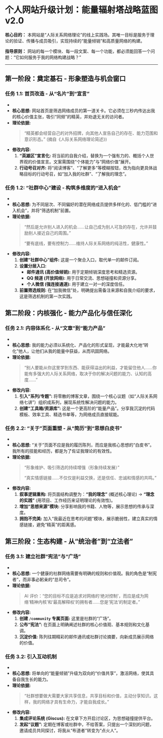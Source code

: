 # 个人网站升级计划：能量辐射塔战略蓝图 v2.0

**核心目的：** 本网站是“人际关系网络理论”的线上实践场。其唯一目标是服务于理论的验证、传播与成员吸引，实现持续的“能量倾销”和高质量网络的构建。

**指导原则：** 网站的每一个模块、每一段文案、每一个功能，都必须能回答一个问题：“它如何服务于我的网络构建战略？”

---

## 第一阶段：奠定基石 - 形象塑造与机会窗口

### 任务 1.1: 首页改造 - 从“名片”到“宣言”

*   
*   **核心思想:** 网站首页是筛选网络成员的第一道关卡。它必须在三秒内传达出我的核心价值主张，吸引“同频”的精英，并劝退无关的访问者。
*   **理论依据:**
    > “精英都会经营自己的对外招牌，向其他人宣告自己的存在、能力范围和意识形态。” (摘自《人际关系网络理论简述》)
*   **修改内容:**
    1.  **“英雄区”宣言化:** 将当前的自我介绍，替换为一个强有力的、概括个人世界观的价值宣言。文案需围绕“个体能力”与“网络价值”展开。
    2.  **行动号召对齐:** 将“阅读博客”、“了解更多”等模糊按钮，改为指向更具体战略目标的行动号召，如“加入我的社群”、“了解我的理念”。

### 任务 1.2: “社群中心”建设 - 构筑多维度的“进入机会”

*   
*   **核心思想:** 为不同层次、不同偏好的潜在网络成员提供多样化的、低门槛的“进入机会”，并将“筛选机制”前置。
*   **理论依据:**
    > “然后是允许别人进入的机会……让自己成为别人可及的存在，允许并鼓励别人接近自己的周围。”
    >
    > “要有底线，要有控制力……维持人际关系网络的纯洁性，健康性。”
*   **修改内容:**
    1.  **创建“社群中心”组件:** 这是一个聚合入口，取代单一的邮件订阅。
    2.  **设置分层入口:**
        *   **邮件通讯 (高价值倾销):** 用于定期倾销深度思考和精选资源。
        *   **QQ 频道 (开放网络):** 用于日常交流、思想碰撞和资源分享。
        *   **个人微信 (强连接通道):** 用于建立一对一的深度信任。
    3.  **前置筛选规则:** 在“加我微信”处，明确提出需备注来源和自我介绍的要求，这是筛选机制的第一次实践。

## 第二阶段：内核强化 - 能力产品化与信任深化

### 任务 2.1: 内容体系化 - 从“文章”到“能力产品”

*   
*   **核心思想:** 我的能力必须以系统化、产品化的形式呈现，才能最大化地“转化”他人，让他们从我的能量中获益，从而巩固网络。
*   **理论依据:**
    > “别人要能从你这里学到东西、能获得溢出的利益，才能留住他人……你能有多强大的人际关系网络，取决于你的解决问题的能力、认知的高度……”
*   **修改内容:**
    1.  **引入“系列/专题”:** 将零散的博客文章，围绕一个核心议题（如“人际关系网络七讲”）组织成系列，展现系统性解决问题的能力。
    2.  **创建“工具箱/资源库”:** 这是一个更高阶的“能量产品”。分享我沉淀的代码模板、效率工具、精选书单等，为网络成员直接赋能。

### 任务 2.2: “关于”页面重塑 - 从“简历”到“思想白皮书”

*   
*   **核心思想:** “关于”页面不应是我的履历陈列，而应是我核心思想的“白皮书”。我所有的技能和经历，都是为了佐证我理论的有效性。
*   **理论依据:**
    > “形象维护、吸引筛选的持续增强（形象持续发展）”
    >
    > “真实情感链接……不仅仅是利益交换，还是信任、忠诚和情感的共鸣。”
*   **修改内容:**
    1.  **叙事逻辑重构:** 将页面结构调整为：**“我的理念”** (概述核心理论) -> **“理念的实践”** (用项目、工作经历来证明理论的有效性)。
    2.  **增加“思想来源”模块:** 分享影响我的书籍、人物等，展示思想的传承与深度。
    3.  **拥抱不完美:** 加入“我最近在思考的问题”模块，展示脆弱性，建立真实的情感链接，避免“精英”的距离感。

## 第三阶段：生态构建 - 从“统治者”到“立法者”

### 任务 3.1: 建立社群“宪法”与“广场”

*   
*   **核心思想:** 一个健康的社群网络需要有明确的规则和价值观。我的角色是“制宪者”，而非事必躬亲的“总司令”。
*   **理论依据:**
    > AI 评价：“您的目标不应是追求对网络的‘绝对控制’，而应是成为网络‘精神内核’和‘最高解释权’的拥有者……您是‘宪法’的制定者。”
*   **修改内容:**
    1.  **创建 `/community` 专属页面:** 这里是社群的“广场”。
    2.  **公布“宪法”:** 在页面上明确阐述社群的核心价值观、基本规则和文化基调。
    3.  **沉淀价值:** 陈列往期精彩的邮件通讯或社群讨论摘要，向新成员展示网络的价值。

### 任务 3.2: 引入互动机制

*   
*   **核心思想:** 将单向的“能量倾销”升级为双向的“价值共享”，激活网络，使其具备自我生长的能力。
*   **理论依据:**
    > “社群想要做大需要大家共享信息，共享目标和价值，主动分享知识。这样，我的网络才具有生命力，才能自我成长。”
*   **修改内容:**
    1.  **集成评论系统 (Giscus):** 在文章下方开启讨论区，为思想碰撞提供平台。
    2.  **发起“议题”:** 定期在博客或社群中，不给答案，只提出一个深刻的问题，邀请成员共同探讨，将我从“布道者”转变为“点火人”。 